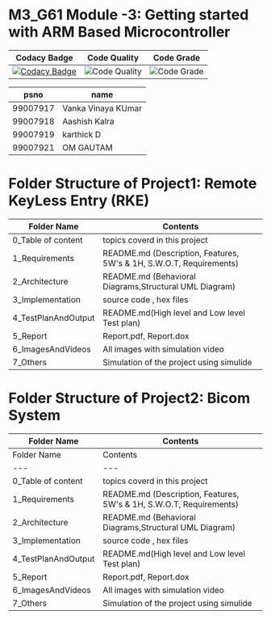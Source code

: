 # M3_G61 Module -3: Getting started with ARM Based Microcontroller

|Codacy Badge | Code Quality | Code Grade |
|--|--|--|
|[![Codacy Badge](https://app.codacy.com/project/badge/Grade/c83b4f99da644ef48d7ae5ed81634b64)](https://www.codacy.com/gh/Aashishkalra19/M3_G61/dashboard?utm_source=github.com&amp;utm_medium=referral&amp;utm_content=Aashishkalra19/M3_G61&amp;utm_campaign=Badge_Grade)|![Code Quality](https://api.codiga.io/project/31911/status/svg)|![Code Grade](https://api.codiga.io/project/31911/score/svg)|

|psno|name|
|--|--|
|99007917|Vanka Vinaya KUmar|
|99007918|Aashish Kalra|
|99007919|karthick D|
|99007921|OM GAUTAM|
# Folder Structure of Project1: Remote KeyLess Entry (RKE)
| Folder Name | Contents |
|---|---|
| 0_Table of content | topics coverd in this project |
| 1_Requirements | README.md (Description, Features, 5W's & 1H, S.W.O.T, Requirements)  |
| 2_Architecture | README.md (Behavioral Diagrams,Structural UML Diagram) |
| 3_Implementation | source code , hex files |
| 4_TestPlanAndOutput | README.md(High level and Low level Test plan) |
| 5_Report | Report.pdf, Report.dox |
| 6_ImagesAndVideos | All images with simulation video |
| 7_Others | Simulation of the project using simulide|

# Folder Structure of Project2: Bicom System
| Folder Name | Contents |
|---|---|
| Folder Name | Contents |
|---|---|
| 0_Table of content | topics coverd in this project |
| 1_Requirements | README.md (Description, Features, 5W's & 1H, S.W.O.T, Requirements)  |
| 2_Architecture | README.md (Behavioral Diagrams,Structural UML Diagram) |
| 3_Implementation | source code , hex files |
| 4_TestPlanAndOutput | README.md(High level and Low level Test plan) |
| 5_Report | Report.pdf, Report.dox |
| 6_ImagesAndVideos | All images with simulation video |
| 7_Others | Simulation of the project using simulide|
 
